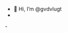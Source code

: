 - 👋 Hi, I’m @gvdvlugt
-
-<!---
gvdvlugt/gvdvlugt is a ✨ special ✨ repository because its `README.md` (this file) appears on your GitHub profile.
You can click the Preview link to take a look at your changes.
--->
